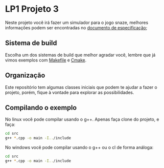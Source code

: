 # LP1 Projeto 3

Neste projeto você irá fazer um simulador para o jogo snaze, melhores informações podem ser encontradas no [documento de especificação](link);

## Sistema de build

Escolha um dos sistemas de build que melhor agradar você, lembre que já vimos exemplos com [Makefile](https://www.gnu.org/software/make/manual/make.html) 
e [Cmake](https://cmake.org/).

## Organização

Este repositório tem algumas classes iniciais que podem te ajudar a fazer o projeto, porém, fique à vontade para explorar as possibilidades.

## Compilando o exemplo

No linux você pode compilar usando o g++. Apenas faça clone do projeto, e faça:

```bash
cd src
g++ *.cpp -o main -I../include
```

No windows você pode compilar usando o g++ ou o cl de forma análoga:

```bash
cd src
g++ *.cpp -o main -I../include
```